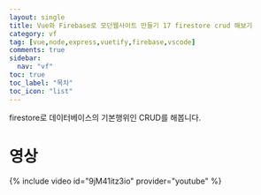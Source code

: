 ```yaml
---
layout: single
title: Vue와 Firebase로 모던웹사이트 만들기 17 firestore crud 해보기
category: vf
tag: [vue,node,express,vuetify,firebase,vscode]
comments: true
sidebar:
  nav: "vf"
toc: true
toc_label: "목차"
toc_icon: "list"
---
```


firestore로 데이터베이스의 기본행위인 CRUD를 해봅니다.

# 영상

{% include video id="9jM41itz3io" provider="youtube" %}
